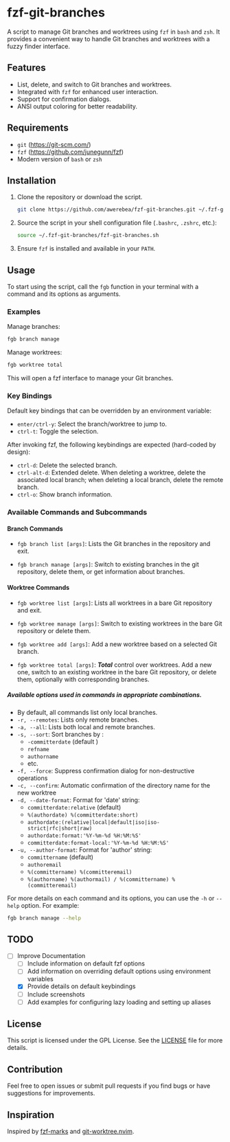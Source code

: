 # fzf-git-branches

A script to manage Git branches and worktrees using `fzf` in `bash` and `zsh`. It provides a
convenient way to handle Git branches and worktrees with a fuzzy finder interface.

## Features

- List, delete, and switch to Git branches and worktrees.
- Integrated with `fzf` for enhanced user interaction.
- Support for confirmation dialogs.
- ANSI output coloring for better readability.

## Requirements

- `git` (https://git-scm.com/)
- `fzf` (https://github.com/junegunn/fzf)
- Modern version of `bash` or `zsh`

## Installation

1. Clone the repository or download the script.

   ```sh
   git clone https://github.com/awerebea/fzf-git-branches.git ~/.fzf-git-branches
   ```

2. Source the script in your shell configuration file (`.bashrc`, `.zshrc`, etc.):

   ```sh
   source ~/.fzf-git-branches/fzf-git-branches.sh
   ```

3. Ensure `fzf` is installed and available in your `PATH`.

## Usage

To start using the script, call the `fgb` function in your terminal with a command and its options as arguments.

### Examples

Manage branches:

```sh
fgb branch manage
```

Manage worktrees:

```sh
fgb worktree total
```

This will open a fzf interface to manage your Git branches.

### Key Bindings

Default key bindings that can be overridden by an environment variable:
- `enter/ctrl-y`: Select the branch/worktree to jump to.
- `ctrl-t`: Toggle the selection.

After invoking fzf, the following keybindings are expected (hard-coded by design):
- `ctrl-d`: Delete the selected branch.
- `ctrl-alt-d`: Extended delete.
    When deleting a worktree, delete the associated local branch;
    when deleting a local branch, delete the remote branch.
- `ctrl-o`: Show branch information.

### Available Commands and Subcommands

#### Branch Commands

- `fgb branch list [args]`:
    Lists the Git branches in the repository and exit.

- `fgb branch manage [args]`:
    Switch to existing branches in the git repository, delete them,
    or get information about branches.

#### Worktree Commands

- `fgb worktree list [args]`:
    Lists all worktrees in a bare Git repository and exit.

- `fgb worktree manage [args]`:
    Switch to existing worktrees in the bare Git repository or delete them.

- `fgb worktree add [args]`:
    Add a new worktree based on a selected Git branch.

- `fgb worktree total [args]`:
    **_Total_** control over worktrees.
    Add a new one, switch to an existing worktree in the bare Git repository,
    or delete them, optionally with corresponding branches.

##### Available options used in commands in appropriate combinations.

- By default, all commands list only local branches.
- `-r, --remotes`: Lists only remote branches.
- `-a, --all`: Lists both local and remote branches.
- `-s, --sort`: Sort branches by **_<sort>_**:
    - `-committerdate` (default )
    - `refname`
    - `authorname`
    - etc.
- `-f, --force`:
    Suppress confirmation dialog for non-destructive operations
- `-c, --confirm`:
    Automatic confirmation of the directory name for the new worktree
- `-d, --date-format`:
    Format for 'date' string:
    - `committerdate:relative` (default)
    - `%(authordate) %(committerdate:short)`
    -  `authordate:(relative|local|default|iso|iso-strict|rfc|short|raw)`
    - `authordate:format:'%Y-%m-%d %H:%M:%S'`
    - `committerdate:format-local:'%Y-%m-%d %H:%M:%S'`
- `-u, --author-format`:
    Format for 'author' string:
    - `committername` (default)
    - `authoremail`
    - `%(committername) %(committeremail)`
    - `%(authorname) %(authormail) / %(committername) %(committeremail)`

For more details on each command and its options,
you can use the `-h` or `--help` option. For example:

```sh
fgb branch manage --help
```

## TODO

- [ ] Improve Documentation
    - [ ] Include information on default fzf options
    - [ ] Add information on overriding default options using environment variables
    - [x] Provide details on default keybindings
    - [ ] Include screenshots
    - [ ] Add examples for configuring lazy loading and setting up aliases

## License

This script is licensed under the GPL License.
See the [LICENSE](LICENSE) file for more details.

## Contribution

Feel free to open issues or submit pull requests if you find bugs
or have suggestions for improvements.

## Inspiration

Inspired by [fzf-marks](https://github.com/urbainvaes/fzf-marks) and
[git-worktree.nvim](https://github.com/ThePrimeagen/git-worktree.nvim).
